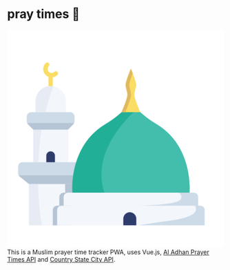 # pray times 🕌
![pray-times-logo](public/img/icons/android-chrome-512x512.png)
This is a Muslim prayer time tracker PWA, uses Vue.js, [Al Adhan Prayer Times API](https://aladhan.com/prayer-times-api) and [Country State City API](https://countrystatecity.in/). 
